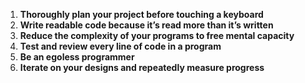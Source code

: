 


1. **Thoroughly plan your project before touching a keyboard**
1. **Write readable code because it’s read more than it’s written**
1. **Reduce the complexity of your programs to free mental capacity**
1. **Test and review every line of code in a program**
1. **Be an egoless programmer**
1. **Iterate on your designs and repeatedly measure progress**
